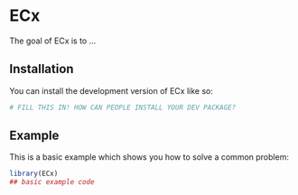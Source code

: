 
# ECx

<!-- badges: start -->
<!-- badges: end -->

The goal of ECx is to ...

## Installation

You can install the development version of ECx like so:

``` r
# FILL THIS IN! HOW CAN PEOPLE INSTALL YOUR DEV PACKAGE?
```

## Example

This is a basic example which shows you how to solve a common problem:

``` r
library(ECx)
## basic example code
```

